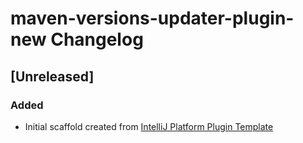 <!-- Keep a Changelog guide -> https://keepachangelog.com -->

# maven-versions-updater-plugin-new Changelog

## [Unreleased]
### Added
- Initial scaffold created from [IntelliJ Platform Plugin Template](https://github.com/JetBrains/intellij-platform-plugin-template)
